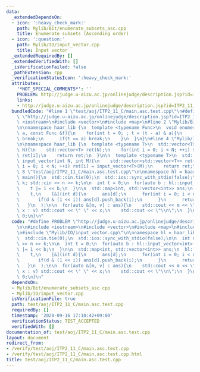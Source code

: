 ```yaml
---
data:
  _extendedDependsOn:
  - icon: ':heavy_check_mark:'
    path: Mylib/Bit/enumerate_subsets_asc.cpp
    title: Enumerate subsets (Ascending order)
  - icon: ':question:'
    path: Mylib/IO/input_vector.cpp
    title: Input vector
  _extendedRequiredBy: []
  _extendedVerifiedWith: []
  _isVerificationFailed: false
  _pathExtension: cpp
  _verificationStatusIcon: ':heavy_check_mark:'
  attributes:
    '*NOT_SPECIAL_COMMENTS*': ''
    PROBLEM: http://judge.u-aizu.ac.jp/onlinejudge/description.jsp?id=ITP2_11_C
    links:
    - http://judge.u-aizu.ac.jp/onlinejudge/description.jsp?id=ITP2_11_C
  bundledCode: "#line 1 \"test/aoj/ITP2_11_C/main.asc.test.cpp\"\n#define PROBLEM\
    \ \"http://judge.u-aizu.ac.jp/onlinejudge/description.jsp?id=ITP2_11_C\"\n\n#include\
    \ <iostream>\n#include <vector>\n#include <map>\n#line 2 \"Mylib/Bit/enumerate_subsets_asc.cpp\"\
    \n\nnamespace haar_lib {\n  template <typename Func>\n  void enumerate_subsets_asc(int\
    \ a, const Func &f){\n    for(int t = 0; ; t = (t - a) & a){\n      if(not f(t))\
    \ break;\n      if(t == a) break;\n    }\n  }\n}\n#line 4 \"Mylib/IO/input_vector.cpp\"\
    \n\nnamespace haar_lib {\n  template <typename T>\n  std::vector<T> input_vector(int\
    \ N){\n    std::vector<T> ret(N);\n    for(int i = 0; i < N; ++i) std::cin >>\
    \ ret[i];\n    return ret;\n  }\n\n  template <typename T>\n  std::vector<std::vector<T>>\
    \ input_vector(int N, int M){\n    std::vector<std::vector<T>> ret(N);\n    for(int\
    \ i = 0; i < N; ++i) ret[i] = input_vector<T>(M);\n    return ret;\n  }\n}\n#line\
    \ 8 \"test/aoj/ITP2_11_C/main.asc.test.cpp\"\n\nnamespace hl = haar_lib;\n\nint\
    \ main(){\n  std::cin.tie(0);\n  std::ios::sync_with_stdio(false);\n\n  int n,\
    \ k; std::cin >> n >> k;\n\n  int t = 0;\n  for(auto b : hl::input_vector<int>(k)){\n\
    \    t |= 1 << b;\n  }\n\n  std::map<int, std::vector<int>> ans;\n  hl::enumerate_subsets_asc(\n\
    \    t,\n    [&](int d){\n      ans[d];\n      for(int i = 0; i < n; ++i){\n \
    \       if(d & (1 << i)) ans[d].push_back(i);\n      }\n      return true;\n \
    \   }\n  );\n\n  for(auto &[m, v] : ans){\n    std::cout << m << \":\";\n    for(auto\
    \ x : v) std::cout << \" \" << x;\n    std::cout << \"\\n\";\n  }\n\n  return\
    \ 0;\n}\n"
  code: "#define PROBLEM \"http://judge.u-aizu.ac.jp/onlinejudge/description.jsp?id=ITP2_11_C\"\
    \n\n#include <iostream>\n#include <vector>\n#include <map>\n#include \"Mylib/Bit/enumerate_subsets_asc.cpp\"\
    \n#include \"Mylib/IO/input_vector.cpp\"\n\nnamespace hl = haar_lib;\n\nint main(){\n\
    \  std::cin.tie(0);\n  std::ios::sync_with_stdio(false);\n\n  int n, k; std::cin\
    \ >> n >> k;\n\n  int t = 0;\n  for(auto b : hl::input_vector<int>(k)){\n    t\
    \ |= 1 << b;\n  }\n\n  std::map<int, std::vector<int>> ans;\n  hl::enumerate_subsets_asc(\n\
    \    t,\n    [&](int d){\n      ans[d];\n      for(int i = 0; i < n; ++i){\n \
    \       if(d & (1 << i)) ans[d].push_back(i);\n      }\n      return true;\n \
    \   }\n  );\n\n  for(auto &[m, v] : ans){\n    std::cout << m << \":\";\n    for(auto\
    \ x : v) std::cout << \" \" << x;\n    std::cout << \"\\n\";\n  }\n\n  return\
    \ 0;\n}\n"
  dependsOn:
  - Mylib/Bit/enumerate_subsets_asc.cpp
  - Mylib/IO/input_vector.cpp
  isVerificationFile: true
  path: test/aoj/ITP2_11_C/main.asc.test.cpp
  requiredBy: []
  timestamp: '2020-09-16 17:10:42+09:00'
  verificationStatus: TEST_ACCEPTED
  verifiedWith: []
documentation_of: test/aoj/ITP2_11_C/main.asc.test.cpp
layout: document
redirect_from:
- /verify/test/aoj/ITP2_11_C/main.asc.test.cpp
- /verify/test/aoj/ITP2_11_C/main.asc.test.cpp.html
title: test/aoj/ITP2_11_C/main.asc.test.cpp
---
```


